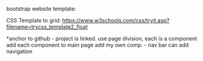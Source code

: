 bootstrap website template:

CSS Template to grid:
https://www.w3schools.com/css/tryit.asp?filename=trycss_template2_float

*anchor to github - project is linked.
use page division, each is a component
add each component to main page
add my own comp. - nav bar
can add navigation